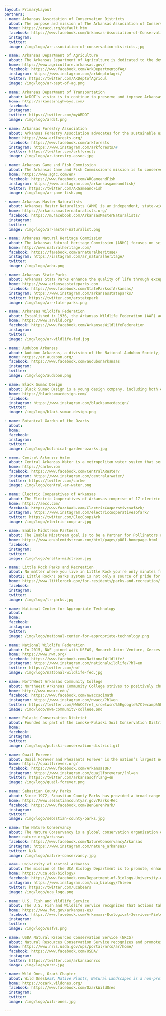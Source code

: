 ```yaml
---
layout: PrimaryLayout
partners:
- name: Arkansas Association of Conservation Districts
  about: The purpose and mission of The Arkansas Association of Conservation Districts is to assist the conservation districts of the state of Arkansas in their efforts to serve the soil and water conservation needs of the people of Arkansas.
  home: https://aracd.org/default.htm
  facebook: https://www.facebook.com/Arkansas-Association-of-Conservation-Districts-283331731714787/
  instagram: 
  twitter: 
  image: /img/logo/ar-association-of-conservation-districts.jpg

- name: Arkansas Department of Agriculture 
  about: The Arkansas Department of Agriculture is dedicated to the development and implementation of policies and programs for Arkansas agriculture and forestry to keep its Farmers and Ranchers competitive in national and international markets while ensuring safe food, fiber and forest products for the citizens of the state and nation.
  home: https://www.agriculture.arkansas.gov/
  facebook: https://www.facebook.com/ArkDepartmentofAg/
  instagram: https://www.instagram.com/arkdeptofagri/
  twitter: https://twitter.com/ARDeptofAgricul
  image: /img/logo/ar-dept-of-ag.png

- name: Arkansas Department of Transportation
  about: ArDOT’s vision is to continue to preserve and improve Arkansas’ transportation system emphasizing safety, efficiency, quality, trust, and stewardship with a public service focused workforce.
  home: http://arkansashighways.com/
  facebook: 
  instagram: 
  twitter: https://twitter.com/myARDOT
  image: /img/logo/ardot.png

- name: Arkansas Forestry Association
  about: Arkansas Forestry Association advocates for the sustainable use and sound stewardship of Arkansas’s forests and related resources to benefit members of the state’s forestry community and all Arkansans, today and in the future.
  home: https://www.arkforests.org/
  facebook: https://www.facebook.com/arkforests
  instagram: https://www.instagram.com/arkforests/#
  twitter: https://twitter.com/arkforests
  image: /img/logo/ar-forestry-assoc.jpg

- name: Arkansas Game and Fish Commission
  about: The Arkansas Game and Fish Commission's mission is to conserve and enhance Arkansas's fish and wildlife and their habitats while promoting sustainable use, public understanding and support.
  home: https://www.agfc.com/en/
  facebook: https://www.facebook.com/ARGameandFish
  instagram: https://www.instagram.com/arkansasgameandfish/
  twitter: https://twitter.com/ARGameandFish
  image: /img/logo/ar-game-fish.png

- name: Arkansas Master Naturalists
  about: Arkansas Master Naturalists (AMN) is an independent, state-wide, volunteer organization, comprised of (currently) eight chapters.  AMN is dedicated to educating its members and giving back to the community through volunteer work.
  home: https://arkansasmasternaturalists.org/
  facebook: https://m.facebook.com/ArkansasMasterNaturalists/
  instagram: 
  twitter: 
  image: /img/logo/ar-master-naturalist.png

- name: Arkansas Natural Heritage Commission
  about: The Arkansas Natural Heritage Commission (ANHC) focuses on science-based conservation to protect our state’s biological diversity. As the central repository for data on rare plants, animals, and natural communities in Arkansas, we work to provide up-to-date information for sound and timely conservation decisions. Our System of Natural Areas provides long-term protection to some of the state’s most ecologically significant lands. Through outreach and education programs, we strive to deepen the ecological literacy of Arkansans. These efforts, combined with an array of conservation partnerships, are all aimed at ensuring that Arkansas’s biological diversity and natural heritage are not lost.
  home: http://www.naturalheritage.com/
  facebook: https://facebook.com/arnaturalheritage/
  instagram: https://instagram.com/ar_naturalheritage/
  twitter: 
  image: /img/logo/anhc.png

- name: Arkansas State Parks
  about: Arkansas State Parks enhance the quality of life through exceptional outdoor experiences, connections to Arkansas heritage, and sound resource management. Our goal is for you to experience excellent hospitality and to form a personal connection to the parks. We honor tradition while seeking innovation, aiming to be treasured and relevant for generations to come.
  home: https://www.arkansasstateparks.com
  facebook: https://www.facebook.com/StateParksofArkansas/
  instagram: https://www.instagram.com/arkansasstateparks/
  twitter: https://twitter.com/arstatepark
  image: /img/logo/ar-state-parks.png

- name: Arkansas Wildlife Federation
  about: Established in 1936, the Arkansas Wildlife Federation (AWF) advocates for sustainable use of Arkansas' wildlife habitats and natural resources for future generations. Through its long history, AWF has worked with agencies and organizations to conserve & protect wildlife & habitat, advocate for wildlife, sportsmen & outdoor enthusiasts and inform & educate about conservation issues in Arkansas and nationally.  
  home: https://www.arwild.org/
  facebook: https://www.facebook.com/ArkansasWildlifeFederation
  instagram: 
  twitter: 
  image: /img/logo/ar-wildlife-fed.jpg

- name: Audubon Arkansas
  about: Audubon Arkansas, a division of the National Audubon Society, protects birds and the places they need, today and tomorrow, using science, advocacy, education, and on-the-ground conservation. Through our Working Lands and Plants for Birds initiatives, Audubon is building both the supply of and the demand for native plants that birds, butterflies, and other wildlife need.
  home: https://ar.audubon.org/
  facebook: https://www.facebook.com/audubonarkansas
  instagram: 
  twitter: 
  image: /img/logo/audubon.png

- name: Black Sumac Design
  about: Black Sumac Design is a young design company, including both exterior and interior design. Our primary field is exteriors concentrating on landscapes and land management from a conservation angle.
  home: https://blacksumacdesign.com/
  facebook: 
  instagram: https://www.instagram.com/blacksumacdesign/
  twitter: 
  image: /img/logo/black-sumac-design.png

- name: Botanical Garden of the Ozarks
  about: 
  home: 
  facebook: 
  instagram: 
  twitter: 
  image: /img/logo/botanical-garden-ozarks.jpg

- name: Central Arkansas Water
  about: Central Arkansas Water is a metropolitan water system that serves almost 500,000 Arkansans in eight counties. We have 125,000 residential, commercial, industrial, and master-metered customers in Pulaski, Saline, and Grant counties. Our utility currently is a core partner in a regional initiative to secure a future source for the entirety of Central Arkansas, an urban area with a population of more than 750,000 people.
  home: https://carkw.com 
  facebook: https://www.facebook.com/CentralARWater/
  instagram: https://www.instagram.com/centralarwater/
  twitter: https://twitter.com/carkw
  image: /img/logo/central-ar-water.png

- name: Electric Cooperatives of Arkansas
  about: The Electric Cooperatives of Arkansas comprise of 17 electric distribution cooperatives; Arkansas Electric Cooperatives, Inc. (AECI), a Little Rock-based cooperative that provides services to the distribution cooperatives; and Arkansas Electric Cooperative Corp. (AECC), a generation and transmission cooperative. The distribution cooperatives provide electricity to approximately 500,000 homes, farms and businesses in Arkansas and surrounding states.
  home: https://aecc.com/
  facebook: https://www.facebook.com/ElectricCooperativesofArk/
  instagram: https://www.instagram.com/electriccooperativesofark/
  twitter: https://twitter.com/ElecCoopsArk
  image: /img/logo/electric-coop-ar.jpg

- name: Enable Midstream Partners
  about: The Enable Midstream goal is to be a Partner for Pollinators and Wildlife Habitat while improving right-of-way conditions. We’ve embraced an Integrated Habitat Management Program (IHM) to maintain our pipeline rights-of-way to create a natural habitat for quail, wild turkeys and other grassland birds, pollinators and wildlife.
  home: https://www.enablemidstream.com/html/pages/p001-homepage.html
  facebook: 
  instagram: 
  twitter: 
  image: /img/logo/enable-midstream.jpg

- name: Little Rock Parks and Recreation
  about: No matter where you live in Little Rock you're only minutes from the wide open spaces of a City Park – and some of the most fun things to do in Little Rock! Whether you live in downtown, midtown, north, south, east, west or southwest, you’re not far from the best free family fun in Little Rock. Our city is nestled among a profusion of open green spaces and natural areas set aside for recreational, educational, ecological and aesthetic benefits for the people who live here to enjoy at their leisure.
  about2: Little Rock's parks system is not only a source of pride for the city, but it has received national recognition for excellence! Little Rock Parks & Recreation became the 30th agency in the United States to receive accreditation of Parks and Recreation Agencies. Come find family fun in Little Rock at one of our many parks.
  home: https://www.littlerock.gov/for-residents/parks-and-recreation/
  facebook: 
  instagram: 
  twitter: 
  image: /img/logo/lr-parks.jpg

- name: National Center for Appropriate Technology
  about: 
  home: 
  facebook: 
  instagram: 
  twitter: 
  image: /img/logo/national-center-for-appropriate-technology.png

- name: National Wildlife Federation
  about: In 2015, NWF joined with USFWS, Monarch Joint Venture, Xerces Society, Monarch Watch and others to support a joint implementation of a Monarch Conservation Strategy in the U.S. NWF has worked with federal, state and local government agencies, NGOs, farmers, transportation officials, ranchers and other large landowners, homeowners, schools and industry, via an “all hands on deck” approach to monarch butterfly conservation. The NWF’s Mayors’ Monarch Pledge, initiated in October 2016, has engaged over 268 mayors and other local government chief executives across the nation.
  home: https://www.nwf.org/
  facebook: https://www.facebook.com/NationalWildlife/
  instagram: https://www.instagram.com/nationalwildlife/?hl=en
  twitter: https://twitter.com/nwf
  image: /img/logo/national-wildlife-fed.jpg

- name: NorthWest Arkansas Community College
  about: NorthWest Arkansas Community College strives to positively change the lives of those we serve by empowering lives, inspiring learning, and strengthening community through accessible, affordable, quality, education. On our campus lies a 16-acre Outdoor Living Laboratory, this area is comprised of a marsh, a pond, and a restored Post Oak Savanna remnant. This Living Laboratory gives our students the unique opportunity to participate in field work, design projects utilizing the scientific method, and conduct basic research in a wide range of disciplines. The Science Department manages this Outdoor Living Laboratory as a collaborative effort between the Arkansas Natural Heritage Commission, faculty, staff, and the Physical Plant.  
  home: http://www.nwacc.edu/
  facebook: https://www.facebook.com/nwaccscimath
  instagram: https://www.instagram.com/nwacc/?hl=en
  twitter: https://twitter.com/NWACC?ref_src=twsrc%5Egoogle%7Ctwcamp%5Eserp%7Ctwgr%5Eauthor
  image: /img/logo/nwa-community-college.png

- name: Pulaski Conservation District
  about: Founded as part of the Lonoke-Pulaski Soil Conservation District in 1946 and later organized as the Pulaski Conservation District in 1955, the District has a proud history of over 60 years of service to farmers, ranchers, foresters, and urban landowners. Our mission is to plan and conduct programs for the conservation and efficient use of land, water, and related natural resources in Pulaski County, Arkansas.
  home: 
  facebook: 
  instagram: 
  twitter: 
  image: /img/logo/pulaski-conservation-district.gif

- name: Quail Forever
  about: Quail Forever and Pheasants Forever is the nation’s largest nonprofit organization dedicated to upland habitat conservation. Quail Forever and Pheasants Forever has more than 140,000 members and 700 local chapters. Chapters determine how 100 percent of their locally-raised conservation funds are spent. Since creation in 1982, Quail Forever and Pheasants Forever has spent $867 million on habitat projects, benefiting 18+ million acres nationwide. Quail Forever in Arkansas has been a member of the Arkansas Monarch Conservation Partnership since its inception because as The Habitat Organization they recognize great monarch and pollinator habitat is also great quail habitat.
  home: https://quailforever.org/
  facebook: https://www.facebook.com/ArkansasQF/
  instagram: https://www.instagram.com/quailforeverar/?hl=en
  twitter: https://twitter.com/arkansasqf?lang=en
  image: /img/logo/quail-forever.png

- name: Sebastian County Parks
  about: Since 1972, Sebastian County Parks has provided a broad range of programs and recreational opportunities for the residents of Sebastian County and the surrounding area.  One third of Sebastian County was once tallgrass prairie, we are commited to preserving the park systems natural flora and fauna for current and future generations.  We continue to expand our Massard Prairie Restoration and have started restoring areas of Bob Boyer Park in Midland, Arkansas
  home: https://www.sebastiancountyar.gov/Parks-Rec
  facebook: https://www.facebook.com/BenGerenPark/
  instagram: 
  twitter: 
  image: /img/logo/sebastian-county-parks.jpg

- name: The Nature Conservancy
  about: The Nature Conservancy is a global conservation organization dedicated to conserving the lands and waters on which all life depends. Guided by science, we create innovative, on-the-ground solutions to our world's toughest challenges so that nature and people can thrive together. Working in 79 countries and territories, we use a collaborative approach that engages local communities, governments, the private sector, and other partners. Since 1982, we've worked with others to conserve over 320,000 acres of land across Arkansas and own about 35,000 acres for project demonstration sites, all of which are open for the public to enjoy.
  home: nature.org/arkansas
  facebook: https://www.facebook.com/NatureConservancyArkansas
  instagram: https://www.instagram.com/nature_arkansas/
  twitter: N/A
  image: /img/logo/nature-conservancy.jpg

- name: University of Central Arkansas
  about: The mission of the UCA Biology Department is to promote, enhance, and contribute to the science of biology by offering undergraduate and graduate degree programs, engaging in biological research and actively assisting the individuals and organizations in our community. The biology program also contributes to the education of all UCA students through its general education biology course and plays a significant role in supporting the curriculum for programs in the College of Health and Behavioral Sciences.
  home: https://uca.edu/biology/
  facebook: https://www.facebook.com/Department-of-Biology-University-of-Central-Arkansas-78013286915/?ref=page_internalArkansas-Association-of-Conservation-Districts-283331731714787/
  instagram: https://www.instagram.com/uca_biology/?hl=en
  twitter: https://twitter.com/ucabears
  image: /img/logo/uca_logo.png

- name: U.S. Fish and Wildlife Service
  about: The U.S. Fish and Wildlife Service recognizes that actions taken by agencies, organizations, business, and citizens can make a difference in the decline of monarchs and other pollinators by providing native plants as host plants and nectar sources. The USFWS is evaluating a proposal to see if the monarch should be listed as threatened or endangered, with a decision expected by December 2020. Arkansas is an important area for the iconic monarch migration and offers many opportunities to benefit the pollinators and people in The Natural State.
  home: https://www.fws.gov/arkansas-es/
  facebook: https://www.facebook.com/Arkansas-Ecological-Services-Field-Office
  instagram: 
  twitter: 
  image: /img/logo/usfws.png

- name: USDA Natural Resources Conservation Service (NRCS)
  about: Natural Resources Conservation Service recognizes and promotes the role of agriculture in monarch conservation. In order to do this, NRCS promotes habitat areas and understands these areas in Arkansas connect with national goals. Partnership opportunities help NRCS foster and enhance the implementation of monarch habitat on agricultural and rural landscapes. Some of the programs NRCS helps sponsor include&#58; Conservation Stewardship Program (CStP), Environmental Quality Incentives Program (EQIP), and Agricultural Conservation Easement Program – Wetland Reserve Easements (ACEP-WRE).
  home: https://www.nrcs.usda.gov/wps/portal/nrcs/ar/home/
  facebook: https://www.facebook.com/USDA/
  instagram: 
  twitter: https://twitter.com/arkansasnrcs
  image: /img/logo/nrcs.jpg

- name: Wild Ones, Ozark Chapter
  about: Wild Ones&#58; Native Plants, Natural Landscapes is a non-profit organization founded in 1990 that promotes environmentally sound landscaping practices to preserve biodiversity through the preservation, restoration and establishment of native plant communities. With over 4,500 members across 19 states, Wild Ones has become the most widely recognized voice for native plants and the sustainable landscaping movement.
  home: https://ozark.wildones.org/
  facebook: https://www.facebook.com/OzarkWildOnes
  instagram: 
  twitter: 
  image: /img/logo/wild-ones.jpg

---
```


<Partners />

